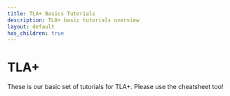 ```yaml
---
title: TLA+ Basics Tutorials
description: TLA+ basic tutorials overview
layout: default
has_children: true
---
```


# TLA+

These is our basic set of tutorials for TLA+. Please use the cheatsheet too!
